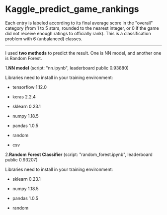 # Kaggle_predict_game_rankings

Each entry is labeled according to its final average score in the "overall" category (from 1 to 5 stars, rounded to the nearest integer, or 0 if the game did not receive enough ratings to officially rank). This is a classification problem with 6 (unbalanced) classes.
___________________________________________________
I used **two methods** to predict the result. One is NN model, and another one is Random Forest.


1.**NN model** (script: "nn.ipynb", leaderboard public 0.93880)

Libraries need to install in your training environment: 

- tensorflow 1.12.0

- keras 2.2.4

- sklearn 0.23.1

- numpy 1.18.5

- pandas 1.0.5

- random

- csv


2.**Random Forest Classifier** (script: "random_forest.ipynb", leaderboard public 0.93207)

Libraries need to install in your training environment: 

- sklearn 0.23.1

- numpy 1.18.5

- pandas 1.0.5

- random
